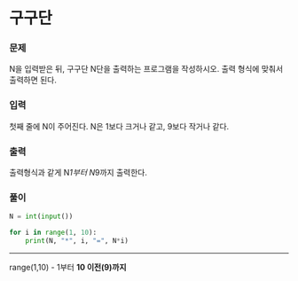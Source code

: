 # 구구단

### 문제
N을 입력받은 뒤, 구구단 N단을 출력하는 프로그램을 작성하시오. 출력 형식에 맞춰서 출력하면 된다.

### 입력
첫째 줄에 N이 주어진다. N은 1보다 크거나 같고, 9보다 작거나 같다.

### 출력
출력형식과 같게 N*1부터 N*9까지 출력한다.

### 풀이
```python
N = int(input())

for i in range(1, 10):
    print(N, "*", i, "=", N*i)
```

---
range(1,10) - 1부터 **10 이전(9)까지**
